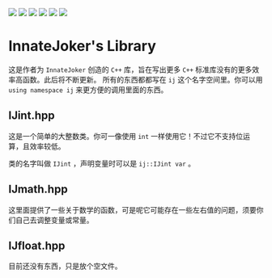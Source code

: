 ![](https://img.shields.io/github/release/InnateJoker/IJLIB.svg)
![](https://img.shields.io/github/repo-size/InnateJoker/IJLIB)
![](https://img.shields.io/github/languages/top/InnateJoker/IJLIB)
![](https://img.shields.io/github/stars/InnateJoker/IJLIB.svg)
![](https://img.shields.io/github/commit-activity/t/InnateJoker/IJLIB)
![](https://img.shields.io/github/license/InnateJoker/IJLIB)

# InnateJoker's Library

这是作者为 `InnateJoker` 创造的 `C++` 库，旨在写出更多 `C++` 标准库没有的更多效率高函数。此后将不断更新。
所有的东西都都写在 `ij` 这个名字空间里。你可以用 `using namespace ij` 来更方便的调用里面的东西。

## IJint.hpp

这是一个简单的大整数类。你可一像使用 `int` 一样使用它！不过它不支持位运算，且效率较低。

类的名字叫做 `IJint` ，声明变量时可以是 `ij::IJint var` 。

## IJmath.hpp

这里面提供了一些关于数学的函数，可是呢它可能存在一些左右值的问题，须要你们自己去调整变量或常量。

## IJfloat.hpp

目前还没有东西，只是放个空文件。
